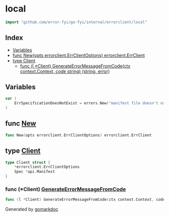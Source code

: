 <!-- Code generated by gomarkdoc. DO NOT EDIT -->

# local

```go
import "github.com/error-fyi/go-fyi/internal/errorclient/local"
```

## Index

- [Variables](<#variables>)
- [func New\(opts errorclient.ErrClientOptions\) errorclient.ErrClient](<#New>)
- [type Client](<#Client>)
  - [func \(l \*Client\) GenerateErrorMessageFromCode\(ctx context.Context, code string\) \(string, error\)](<#Client.GenerateErrorMessageFromCode>)


## Variables

<a name="ErrSpecificationDoesNotExist"></a>

```go
var (
    ErrSpecificationDoesNotExist = errors.New("manifest file doesn't exist")
)
```

<a name="New"></a>
## func [New](<https://github.com/error-fyi/go-fyi/blob/main/internal/errorclient/local/local.go#L31>)

```go
func New(opts errorclient.ErrClientOptions) errorclient.ErrClient
```



<a name="Client"></a>
## type [Client](<https://github.com/error-fyi/go-fyi/blob/main/internal/errorclient/local/local.go#L17-L20>)



```go
type Client struct {
    *errorclient.ErrClientOptions
    Spec *api.Manifest
}
```

<a name="Client.GenerateErrorMessageFromCode"></a>
### func \(\*Client\) [GenerateErrorMessageFromCode](<https://github.com/error-fyi/go-fyi/blob/main/internal/errorclient/local/local.go#L47>)

```go
func (l *Client) GenerateErrorMessageFromCode(ctx context.Context, code string) (string, error)
```



Generated by [gomarkdoc](<https://github.com/princjef/gomarkdoc>)
